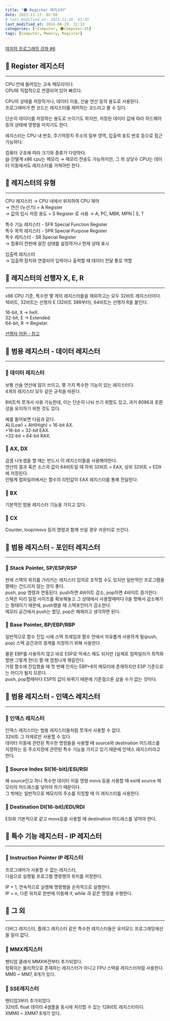```yaml
---
title: "🌑 Register 레지스터"
date: 2023-11-17. 02:50
# last_modified_at: 2023-11-26. 01:45
last_modified_at: 2024-08-29. 22:13
categories: [⭐Computer, 🌑Computer-OS]
tags: [Computer, Memory, Register]
---
```


[여치의 프로그래밍 강좌 #6](http://yuchi.duckdns.org/xe/Programming_QA/5950)  

## 💫 Register 레지스터

---

CPU 안에 들어있는 고속 메모리이다.  
CPU와 직접적으로 연결되어 있어 빠르다.  

CPU의 상태를 저장하거나, 데이터 이동, 산술 연산 등의 용도로 사용된다.  
프로그래머가 짠 코드는 레지스터를 제어하는 코드라고 볼 수 있다.  

단순히 데이터를 저장하는 용도로 쓰이기도 하지만, 저장된 데이터 값에 따라 하드웨어 등의 상태에 영향을 미치기도 한다.  

레지스터는 CPU 내 번호, 주기억장치 주소의 일부 영역, 입출력 포트 번호 등으로 접근 가능하다.  

컴퓨터 구조에 따라 크기와 종류가 다양하다.  
@ 인텔계 x86 cpu는 메모리 → 메모리 전송도 가능하지만, 그 외 상당수 CPU는 데이터 이동에서도 레지스터를 거쳐야만 한다.  

## 💫 레지스터의 유형

---

CPU 레지스터
→ CPU 내에서 위치하여 CPU 제어  
→ 연산 (누산기) = A Register  
→ 값의 임시 저장 용도 = S Register 로 사용
→ A, PC, MBR, MPN | S, T

특수 기능 레지스터 - SFR Special Function Register  
특수 목적 레지스터 - SPR Special Purpose Register  
특수 레지스터 - SR Special Register  
→ 컴퓨터 전반에 걸친 상태를 설정하거나 현재 상태 표시  

입출력 레지스터  
→ 입출력 장치와 연결되어 입력이나 출력할 때 데이터 전달 통로 역할  

## 💫 레지스터의 선행자 X, E, R

---

x86 CPU 기준, 특수한 몇 개의 레지스터들을 제외하고는 모두 32비트 레지스터이다.  
16비트, 32비트는 선행자 E (32비트 386부터), 64비트는 선행자 R을 붙인다.  

16-bit, X → heX.  
32-bit, E → Extended.  
64-bit, R → Register.  

[선행자 어원 - 참고](https://stackoverflow.com/questions/43933379/what-do-the-e-and-r-prefixes-stand-for-in-the-names-of-intel-32-bit-and-64-bit-r)  

## 💫 범용 레지스터 - 데이터 레지스터

---

### 🫧 데이터 레지스터

보통 산술 연산에 많이 쓰이고, 몇 가지 특수한 기능이 있는 레지스터다.  
4개의 레지스터 모두 같은 규칙을 따른다.  

8비트씩 쪼개서 사용 가능한데, 이는 단순히 나눠 쓰기 위함도 있고, 과거 8086과 호환성을 유지하기 위한 것도 있다.  

예를 들어보면 다음과 같다.  
AL(Low) + AH(High) = 16-bit AX.  
+16-bit = 32-bit EAX.  
+32-bit = 64-bit RAX.  

### 🫧 AX, DX

곱셈 나눗셈을 할 때는 반드시 이 레지스터들을 사용해야한다.  
연산의 결과 혹은 소스의 값이 64비트일 때 하위 32비트 = EAX, 상위 32비트 = EDX에 저장된다.  
인텔계 컴파일러에서는 함수의 리턴값이 EAX 레지스터를 통해 전달된다.  

### 🫧 BX

기본적인 범용 레지스터 기능을 가지고 있다.  

### 🫧 CX

Counter, loop/movs 등의 명령과 함께 쓰일 경우 카운터로 쓰인다.  

## 💫 범용 레지스터 - 포인터 레지스터

---

### 🫧 Stack Pointer, SP/ESP/RSP

현재 스택의 위치를 가리키는 레지스터
임의로 조작할 수도 있지만 일반적인 프로그램을 짤때는 건드리지 않는 것이 좋다.  
push, pop 명령과 연동된다. push하면 4바이트 감소, pop하면 4바이트 증가한다.  
스택은 미리 일정 사이즈를 확보해놓고 그 상태에서 사용할때마다 0을 향해서 감소해가는 형태이기 때문에, push했을 때 스택포인터가 감소한다.  
메모리 공간에서 push는 할당, pop은 해제라고 생각하면 된다.  

### 🫧 Base Pointer, BP/EBP/RBP  

일반적으로 함수 진입 시에 스텍 프레임과 함수 안에서 자유롭게 사용하게 될(push, pop) 스택 공간과의 경계를 지정하기 위해 사용한다.

물론 EBP를 사용하지 않고 바로 ESP로 억세스 해도 되지만 (실제로 컴파일러가 최적화할땐 그렇게 한다) 짤 때 엄청나게 헷갈린다.  
가령 함수에 진입했을 때 첫 번째 인자는 EBP+8의 메모리에 존재하지만 ESP 기준으로는 어디가 될지 모른다.  
push, pop할때마다 ESP의 값이 바뀌기 때문에 기준점으론 삼을 수가 없는 것이다.  

## 💫 범용 레지스터 - 인덱스 레지스터

---

### 🫧 인덱스 레지스터

인덱스 레지스터는 범용 레지스터들처럼 쪼개서 사용할 수 없다.  
32비트 그 자체로만 사용할 수 있다.  
데이터 이동에 관련된 특수한 명령들을 사용할 때 source와 destination 어드레스를 지정하는 등 주소지정에 관련된 특수 기능을 가지고 있기 때문에 인덱스 레지스터라고 한다.  

### 🫧 Source Index SI(16-bit)/ESI/RSI

왜 source인고 하니 특수한 데이터 이동 명령 movs 등을 사용할 때 esi에 source 메모리의 어드레스를 넣어야 하기 때문이다.  
그 밖에는 일반적으로 메모리의 주소를 지칭할 때 이 레지스터를 사용한다.  

### 🫧 Destination DI(16-bit)/EDI/RDI

ESI와 기본적으로 같고 movs등을 사용할 때 destination 어드레스를 넣어야 한다.  

## 💫 특수 기능 레지스터 - IP 레지스터

---

### 🫧 Instruction Pointer IP 레지스터  

프로그래머가 사용할 수 없는 레지스터,  
다음으로 실행될 프로그램 명령행의 위치를 저장한다.  

IP + 1, 연속적으로 실행해 명령행을 순차적으로 실행한다.  
IP = n, 다른 위치로 한번에 이동해 if, while 과 같은 명령을 수행한다.  

## 💫 그 외

---

디버그 레지스터, 플래그 래지스터 같은 특수한 레지스터들은 유저모드 프로그래밍에선 쓸 일이 없다.  

### 🫧 MMX레지스터  

펜티엄 클래식 MMX버전부터 추가되었다.  
정확히는 물리적으로 존재하는 레지스터가 아니고 FPU 스택을 레지스터처럼 사용한다.  
MM0 ~ MM7, 8개가 있다.  

### 🫧 SSE레지스터

펜티엄3부터 추가되었다.  
32비트 float 데이타 4샘플을 동시에 처리할 수 있는 128비트 레지스터이다.  
XMM0 ~ XMM7 8개가 있다.  

